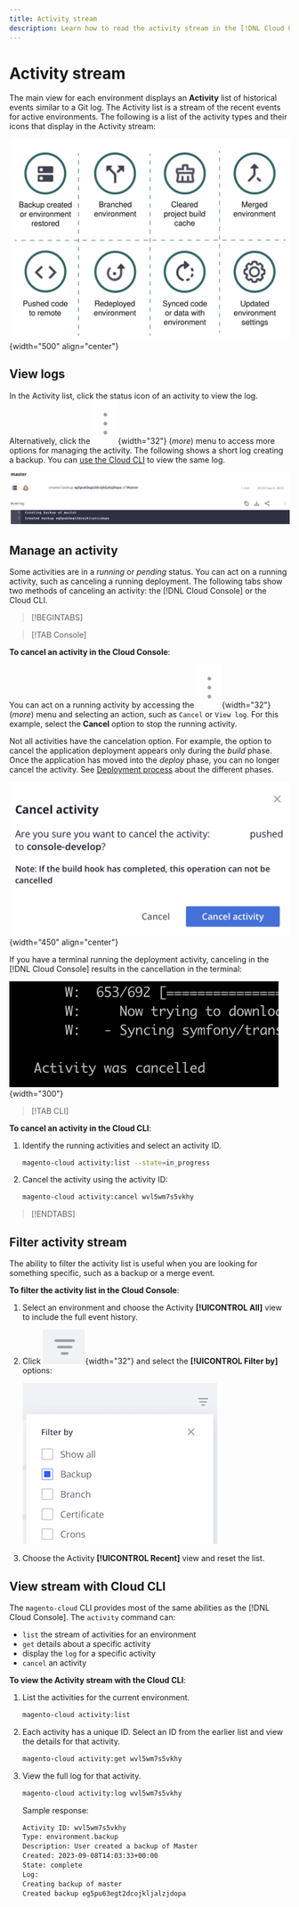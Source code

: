 ```yaml
---
title: Activity stream
description: Learn how to read the activity stream in the [!DNL Cloud Console] or the Cloud CLI for Adobe Commerce on Cloud infrastructure.
---
```

# Activity stream

The main view for each environment displays an **Activity** list of historical events similar to a Git log. The Activity list is a stream of the recent events for active environments. The following is a list of the activity types and their icons that display in the Activity stream:

![Activity types](../../assets/activity-types.svg){width="500" align="center"}

## View logs

In the Activity list, click the status icon of an activity to view the log. Alternatively, click the ![More](../../assets/icon-more.png){width="32"} (_more_) menu to access more options for managing the activity. The following shows a short log creating a backup. You can [use the Cloud CLI](#activity-stream-with-cloud-cli) to view the same log.

![Log view](../../assets/log-view.png)

## Manage an activity

Some activities are in a _running_ or _pending_ status. You can act on a running activity, such as canceling a running deployment. The following tabs show two methods of canceling an activity: the [!DNL Cloud Console] or the Cloud CLI.

>[!BEGINTABS]

>[!TAB Console]

**To cancel an activity in the Cloud Console**:

You can act on a running activity by accessing the ![More](../../assets/icon-more.png){width="32"} (_more_) menu and selecting an action, such as `Cancel` or `View log`. For this example, select the **Cancel** option to stop the running activity.

Not all activities have the cancelation option. For example, the option to cancel the application deployment appears only during the _build_ phase. Once the application has moved into the _deploy_ phase, you can no longer cancel the activity. See [Deployment process](../deploy/process.md) about the different phases.

![Cancel activity](../../assets/activity-icons/cancel-activity.png){width="450" align="center"}

If you have a terminal running the deployment activity, canceling in the [!DNL Cloud Console] results in the cancellation in the terminal:

![Activity cancelled in terminal](../../assets/activity-icons/activity-cancelled.png){width="300"}

>[!TAB CLI]

**To cancel an activity in the Cloud CLI**:

1. Identify the running activities and select an activity ID.

   ```bash
   magento-cloud activity:list --state=in_progress
   ```

1. Cancel the activity using the activity ID:

   ```bash
   magento-cloud activity:cancel wvl5wm7s5vkhy
   ```

>[!ENDTABS]

## Filter activity stream

The ability to filter the activity list is useful when you are looking for something specific, such as a backup or a merge event.

**To filter the activity list in the Cloud Console**:

1. Select an environment and choose the Activity **[!UICONTROL All]** view to include the full event history.

1. Click ![Filter by](../../assets/icon-filterby.png){width="32"} and select the **[!UICONTROL Filter by]** options:

   ![Filter activities](../../assets/activity-filter.png)

1. Choose the Activity **[!UICONTROL Recent]** view and reset the list.

## View stream with Cloud CLI

The `magento-cloud` CLI provides most of the same abilities as the [!DNL Cloud Console]. The `activity` command can:

- `list` the stream of activities for an environment
- `get` details about a specific activity
- display the `log` for a specific activity
- `cancel` an activity

**To view the Activity stream with the Cloud CLI**:

1. List the activities for the current environment.

   ```bash
   magento-cloud activity:list
   ```

1. Each activity has a unique ID. Select an ID from the earlier list and view the details for that activity.

   ```bash
   magento-cloud activity:get wvl5wm7s5vkhy
   ```

1. View the full log for that activity.

   ```bash
   magento-cloud activity:log wvl5wm7s5vkhy
   ```

   Sample response:

    ```bash
    Activity ID: wvl5wm7s5vkhy
    Type: environment.backup
    Description: User created a backup of Master
    Created: 2023-09-08T14:03:33+00:00
    State: complete
    Log:
    Creating backup of master
    Created backup eg5pu63egt2dcojkljalzjdopa
    ```
